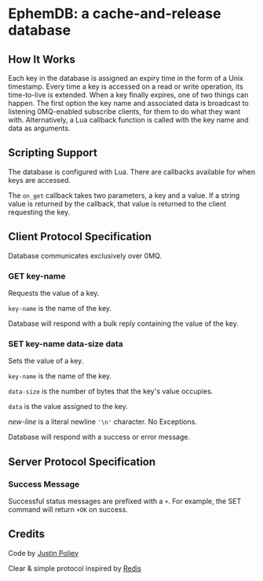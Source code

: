 # EphemDB: a cache-and-release database

## How It Works

Each key in the database is assigned an expiry time in the form of a Unix timestamp.
Every time a key is accessed on a read or write operation, its time-to-live is extended.
When a key finally expires, one of two things can happen.
The first option the key name and associated data is broadcast to listening 0MQ-enabled subscribe clients, for them to do what they want with.
Alternatively, a Lua callback function is called with the key name and data as arguments.

## Scripting Support

The database is configured with Lua.
There are callbacks available for when keys are accessed.

The `on_get` callback takes two parameters, a key and a value.
If a string value is returned by the callback, that value is returned to the client requesting the key.

## Client Protocol Specification

Database communicates exclusively over 0MQ.

### GET key-name

Requests the value of a key.

`key-name` is the name of the key.

Database will respond with a bulk reply containing the value of the key.

### SET key-name data-size <new-line> data

Sets the value of a key.

`key-name` is the name of the key.

`data-size` is the number of bytes that the key's value occupies.

`data` is the value assigned to the key.

*new-line* is a literal newline `'\n'` character. No Exceptions.

Database will respond with a success or error message.

## Server Protocol Specification

### Success Message

Successful status messages are prefixed with a `+`.
For example, the SET command will return `+OK` on success.

## Credits

Code by [Justin Poliey](http://justinpoliey.com)

Clear & simple protocol inspired by [Redis](http://redis.io)